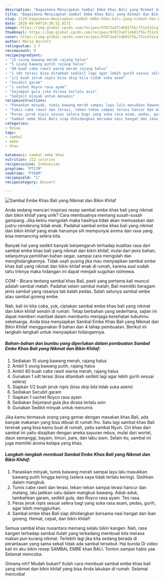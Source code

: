 ```yaml
---
description: "Bagaimana Menyiapkan Sambal Embe Khas Bali yang Nikmat dan Bikin Khilaf, Lezat"
title: "Bagaimana Menyiapkan Sambal Embe Khas Bali yang Nikmat dan Bikin Khilaf, Lezat"
slug: 1129-bagaimana-menyiapkan-sambal-embe-khas-bali-yang-nikmat-dan-bikin-khilaf-lezat
date: 2020-08-09T19:30:52.817Z
image: https://img-global.cpcdn.com/recipes/97072ad714b01f5b/751x532cq70/sambal-embe-khas-bali-yang-nikmat-dan-bikin-khilaf-foto-resep-utama.jpg
thumbnail: https://img-global.cpcdn.com/recipes/97072ad714b01f5b/751x532cq70/sambal-embe-khas-bali-yang-nikmat-dan-bikin-khilaf-foto-resep-utama.jpg
cover: https://img-global.cpcdn.com/recipes/97072ad714b01f5b/751x532cq70/sambal-embe-khas-bali-yang-nikmat-dan-bikin-khilaf-foto-resep-utama.jpg
author: Maria Barrett
ratingvalue: 3.7
reviewcount: 9
recipeingredient:
- "15 siung bawang merah rajang halus"
- "5 siung bawang putih rajang halus"
- "40 buah cabe rawit warna merah rajang halus"
- "1 sdt terasi bisa ditambah sedikit lagi agar lebih gurih sesuai selera"
- "1/2 buah jeruk nipis bisa skip bila tidak suka asem"
- "Secubit garam"
- "1 sachet Royco rasa ayam"
- "Sejumput gula jika dirasa terlalu asin"
- "Sedikit minyak untuk menumis"
recipeinstructions:
- "Panaskan minyak, tumis bawang merah sampai layu lalu masukkan bawang putih hingga kering (selera saya tidak terlalu kering). Sisihkan dalam mangkuk."
- "Tumis cabe rawit dan terasi, tekan-tekan sampai terasi hancur dan matang, lalu jadikan satu dalam mangkuk bawang. Aduk-aduk, tambahkan garam, sedikit gula, dan Royco rasa ayam. Tes rasa."
- "Peras jeruk nipis sesuai selera bagi yang suka rasa asam, pedas, gurih, agar lebih menggiurkan."
- "Sambal embe khas Bali siap dihidangkan bersama nasi hangat dan ikan goreng. Hemat, cepat, dan bikin khilaf!"
categories:
- Resep
tags:
- sambal
- embe
- khas

katakunci: sambal embe khas 
nutrition: 222 calories
recipecuisine: Indonesian
preptime: "PT17M"
cooktime: "PT60M"
recipeyield: "1"
recipecategory: Dessert

---
```



![Sambal Embe Khas Bali yang Nikmat dan Bikin Khilaf](https://img-global.cpcdn.com/recipes/97072ad714b01f5b/751x532cq70/sambal-embe-khas-bali-yang-nikmat-dan-bikin-khilaf-foto-resep-utama.jpg)

Anda sedang mencari inspirasi resep sambal embe khas bali yang nikmat dan bikin khilaf yang unik? Cara membuatnya memang susah-susah gampang. Jika keliru mengolah maka hasilnya tidak akan memuaskan dan justru cenderung tidak enak. Padahal sambal embe khas bali yang nikmat dan bikin khilaf yang enak harusnya sih mempunyai aroma dan rasa yang bisa memancing selera kita.

Banyak hal yang sedikit banyak berpengaruh terhadap kualitas rasa dari sambal embe khas bali yang nikmat dan bikin khilaf, mulai dari jenis bahan, selanjutnya pemilihan bahan segar, sampai cara mengolah dan menghidangkannya. Tidak usah pusing jika mau menyiapkan sambal embe khas bali yang nikmat dan bikin khilaf enak di rumah, karena asal sudah tahu triknya maka hidangan ini dapat menjadi suguhan istimewa.

COM - Bicara tentang sambal khas Bali, pasti yang pertama kali muncul adalah sambal matah. Padahal selain sambal matah, Bali memiliki beragam jenis sambal yang rasanya tak kalah pedas. Salah satunya sambal embe atau sambal goreng embe.


Nah, kali ini kita coba, yuk, ciptakan sambal embe khas bali yang nikmat dan bikin khilaf sendiri di rumah. Tetap berbahan yang sederhana, sajian ini dapat memberi manfaat dalam membantu menjaga kesehatan tubuhmu sekeluarga. Anda bisa menyiapkan Sambal Embe Khas Bali yang Nikmat dan Bikin Khilaf menggunakan 9 bahan dan 4 tahap pembuatan. Berikut ini langkah-langkah untuk menyiapkan hidangannya.

<!--inarticleads1-->

##### Bahan-bahan dan bumbu yang diperlukan dalam pembuatan Sambal Embe Khas Bali yang Nikmat dan Bikin Khilaf:

1. Sediakan 15 siung bawang merah, rajang halus
1. Ambil 5 siung bawang putih, rajang halus
1. Ambil 40 buah cabe rawit warna merah, rajang halus
1. Gunakan 1 sdt terasi (bisa ditambah sedikit lagi agar lebih gurih sesuai selera)
1. Siapkan 1/2 buah jeruk nipis (bisa skip bila tidak suka asem)
1. Sediakan Secubit garam
1. Siapkan 1 sachet Royco rasa ayam
1. Sediakan Sejumput gula jika dirasa terlalu asin
1. Gunakan Sedikit minyak untuk menumis


Jika kamu termasuk orang yang gemar dengan masakan khas Bali, ada banyak makanan yang bisa dibuat di rumah lho. Satu lagi sambal khas Bali terenak yang bisa kamu buat di rumah, yaitu sambal Nyuh. Ciri khas dari sambal ini yaitu disajikan dengan aneka sayuran rebus, mulai dari wortel, daun semanggi, bayam, timun, pare, dan labu siam. Selain itu, sambal ini juga memiliki aroma kelapa yang khas. 

<!--inarticleads2-->

##### Langkah-langkah membuat Sambal Embe Khas Bali yang Nikmat dan Bikin Khilaf:

1. Panaskan minyak, tumis bawang merah sampai layu lalu masukkan bawang putih hingga kering (selera saya tidak terlalu kering). Sisihkan dalam mangkuk.
1. Tumis cabe rawit dan terasi, tekan-tekan sampai terasi hancur dan matang, lalu jadikan satu dalam mangkuk bawang. Aduk-aduk, tambahkan garam, sedikit gula, dan Royco rasa ayam. Tes rasa.
1. Peras jeruk nipis sesuai selera bagi yang suka rasa asam, pedas, gurih, agar lebih menggiurkan.
1. Sambal embe khas Bali siap dihidangkan bersama nasi hangat dan ikan goreng. Hemat, cepat, dan bikin khilaf!


Semua sambal khas nusantara memang selalu bikin kangen. Nah, rasa kangen terhadap sambal itulah yang terkadang membuat kita merasa makan pun kurang nikmat. Terlebih lagi jika kita sedang berada di perantauan yang sama sekali tidak ada sambal tersebut. Hai bunda Di video kali ini aku bikin resep SAMBAL EMBE khas BALI. Tonton sampai habis yaa Selamat mencoba. 

Gimana nih? Mudah bukan? Itulah cara membuat sambal embe khas bali yang nikmat dan bikin khilaf yang bisa Anda lakukan di rumah. Selamat mencoba!
